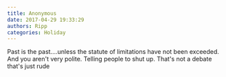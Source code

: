 ```yaml
---
title: Anonymous
date: 2017-04-29 19:33:29
authors: Ripp
categories: Holiday
---
```


 Past is the past....unless the statute of limitations have not been exceeded. 
And you aren't very polite. Telling people to shut up.  That's not a debate that's just rude